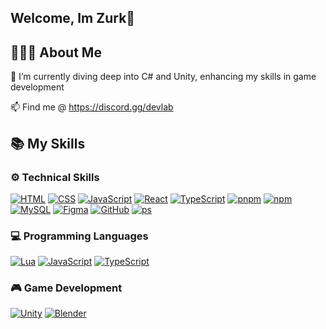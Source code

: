 ## Welcome, Im Zurk👋

## 🙋🏻‍♂️ About Me
🌱 I’m currently diving deep into C# and Unity, enhancing my skills in game development

📫 Find me @ https://discord.gg/devlab

## 📚 My Skills

### ⚙️ Technical Skills
[![HTML](https://skillicons.dev/icons?i=html)](https://skillicons.dev)
[![CSS](https://skillicons.dev/icons?i=css)](https://skillicons.dev)
[![JavaScript](https://skillicons.dev/icons?i=js)](https://skillicons.dev)
[![React](https://skillicons.dev/icons?i=react)](https://skillicons.dev)
[![TypeScript](https://skillicons.dev/icons?i=ts)](https://skillicons.dev)
[![pnpm](https://skillicons.dev/icons?i=pnpm)](https://skillicons.dev)
[![npm](https://skillicons.dev/icons?i=npm)](https://skillicons.dev)
[![MySQL](https://skillicons.dev/icons?i=mysql)](https://skillicons.dev)
[![Figma](https://skillicons.dev/icons?i=figma)](https://skillicons.dev)
[![GitHub](https://skillicons.dev/icons?i=github)](https://skillicons.dev)
[![ps](https://skillicons.dev/icons?i=ps)](https://skillicons.dev)

### 💻 Programming Languages
[![Lua](https://skillicons.dev/icons?i=lua)](https://skillicons.dev)
[![JavaScript](https://skillicons.dev/icons?i=js)](https://skillicons.dev)
[![TypeScript](https://skillicons.dev/icons?i=ts)](https://skillicons.dev)

### 🎮 Game Development
[![Unity](https://skillicons.dev/icons?i=unity)](https://skillicons.dev)
[![Blender](https://skillicons.dev/icons?i=blender)](https://skillicons.dev)

<!--
**zurkatron/zurkatron** is a ✨ _special_ ✨ repository because its `README.md` (this file) appears on your GitHub profile.

Here are some ideas to get you started:

- 🔭 I’m currently working on ...
- 🌱 I’m currently learning ...
- 👯 I’m looking to collaborate on ...
- 🤔 I’m looking for help with ...
- 💬 Ask me about ...
- 📫 How to reach me: ...
- 😄 Pronouns: ...
- ⚡ Fun fact: ...
-->
